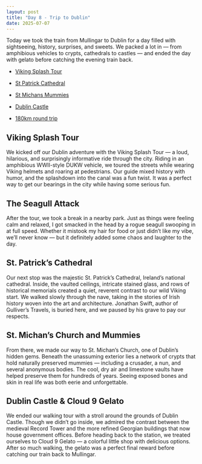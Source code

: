 ```yaml
---
layout: post
title: "Day 8 - Trip to Dublin"
date: 2025-07-07
---
```


Today we took the train from Mullingar to Dublin for a day filled with sightseeing, history, surprises, and sweets. We packed a lot in — from amphibious vehicles to crypts, cathedrals to castles — and ended the day with gelato before catching the evening train back.

- [Viking Splash Tour](https://vikingsplashdublin.ie/)
- [St Patrick Cathedral](https://www.stpatrickscathedral.ie/)
- [St Michans Mummies](https://www.atlasobscura.com/places/st-michans-church)
- [Dublin Castle](https://dublincastle.ie/)

- [180km round trip](https://www.google.com/maps/dir/Weir's+Bar+%26+Restaurant,+Rathganny,+Mullingar,+County+Westmeath/Dublin/@53.4819584,-7.4844669,107954m/data=!3m2!1e3!4b1!4m14!4m13!1m5!1m1!1s0x485dc269aa52fa1b:0xf847b3467fe9ee47!2m2!1d-7.3907611!2d53.6246435!1m5!1m1!1s0x48670e80ea27ac2f:0xa00c7a9973171a0!2m2!1d-6.2603097!2d53.3498053!3e0?entry=ttu&g_ep=EgoyMDI1MDcxMy4wIKXMDSoASAFQAw%3D%3D)

## Viking Splash Tour
We kicked off our Dublin adventure with the Viking Splash Tour — a loud, hilarious, and surprisingly informative ride through the city. Riding in an amphibious WWII-style DUKW vehicle, we toured the streets while wearing Viking helmets and roaring at pedestrians. Our guide mixed history with humor, and the splashdown into the canal was a fun twist. It was a perfect way to get our bearings in the city while having some serious fun.

## The Seagull Attack
After the tour, we took a break in a nearby park. Just as things were feeling calm and relaxed, I got smacked in the head by a rogue seagull swooping in at full speed. Whether it mistook my hair for food or just didn’t like my vibe, we’ll never know — but it definitely added some chaos and laughter to the day.

## St. Patrick’s Cathedral
Our next stop was the majestic St. Patrick’s Cathedral, Ireland’s national cathedral. Inside, the vaulted ceilings, intricate stained glass, and rows of historical memorials created a quiet, reverent contrast to our wild Viking start. We walked slowly through the nave, taking in the stories of Irish history woven into the art and architecture. Jonathan Swift, author of Gulliver’s Travels, is buried here, and we paused by his grave to pay our respects.

## St. Michan’s Church and Mummies
From there, we made our way to St. Michan’s Church, one of Dublin’s hidden gems. Beneath the unassuming exterior lies a network of crypts that hold naturally preserved mummies — including a crusader, a nun, and several anonymous bodies. The cool, dry air and limestone vaults have helped preserve them for hundreds of years. Seeing exposed bones and skin in real life was both eerie and unforgettable.

## Dublin Castle & Cloud 9 Gelato
We ended our walking tour with a stroll around the grounds of Dublin Castle. Though we didn’t go inside, we admired the contrast between the medieval Record Tower and the more refined Georgian buildings that now house government offices. Before heading back to the station, we treated ourselves to Cloud 9 Gelato — a colorful little shop with delicious options. After so much walking, the gelato was a perfect final reward before catching our train back to Mullingar.